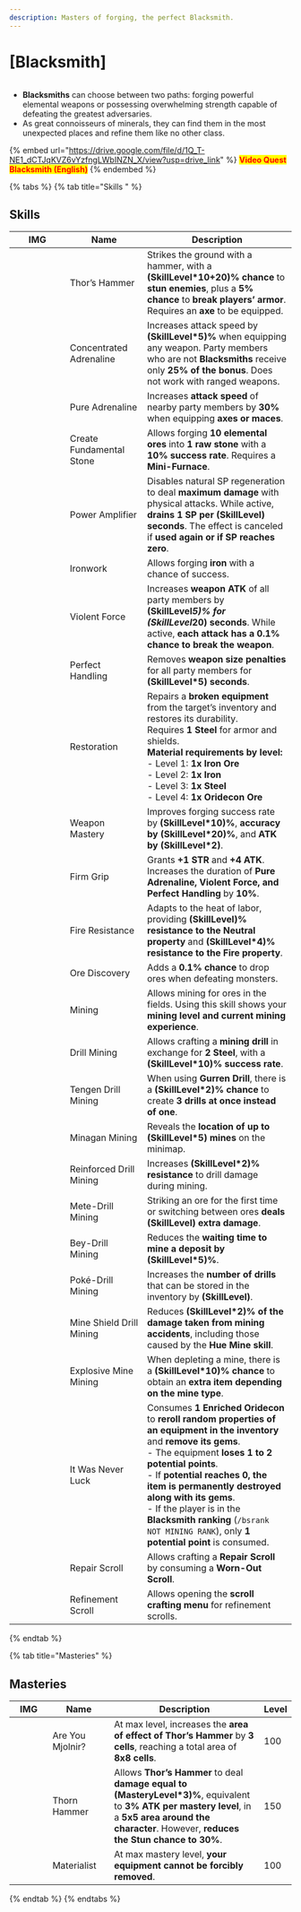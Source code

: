 ```yaml
---
description: Masters of forging, the perfect Blacksmith.
---
```


# \[Blacksmith]

<figure><img src="../../.gitbook/assets/700px-1Ferreiro.png" alt=""><figcaption></figcaption></figure>

* **Blacksmiths** can choose between two paths: forging powerful elemental weapons or possessing overwhelming strength capable of defeating the greatest adversaries.
* As great connoisseurs of minerals, they can find them in the most unexpected places and refine them like no other class.

{% embed url="https://drive.google.com/file/d/1Q_T-NE1_dCTJqKVZ6vYzfngLWbINZN_X/view?usp=drive_link" %}
<mark style="color:red;">**Video Quest Blacksmith (English)**</mark>
{% endembed %}

{% tabs %}
{% tab title="Skills " %}
## **Skills**

<table><thead><tr><th width="84">IMG</th><th width="122">Name	</th><th>Description</th></tr></thead><tbody><tr><td><img src="../../.gitbook/assets/110a.png" alt=""></td><td>Thor’s Hammer</td><td>Strikes the ground with a hammer, with a <strong>(SkillLevel*10+20)% chance</strong> to <strong>stun enemies</strong>, plus a <strong>5% chance</strong> to <strong>break players’ armor</strong>. Requires an <strong>axe</strong> to be equipped.</td></tr><tr><td><img src="../../.gitbook/assets/459a.png" alt=""></td><td>Concentrated Adrenaline</td><td>Increases attack speed by <strong>(SkillLevel*5)%</strong> when equipping any weapon. Party members who are not <strong>Blacksmiths</strong> receive only <strong>25% of the bonus</strong>. Does not work with ranged weapons.</td></tr><tr><td><img src="../../.gitbook/assets/111a.png" alt=""></td><td>Pure Adrenaline</td><td>Increases <strong>attack speed</strong> of nearby party members by <strong>30%</strong> when equipping <strong>axes or maces</strong>.</td></tr><tr><td><img src="../../.gitbook/assets/96a.png" alt=""></td><td>Create Fundamental Stone</td><td>Allows forging <strong>10 elemental ores</strong> into <strong>1 raw stone</strong> with a <strong>10% success rate</strong>. Requires a <strong>Mini-Furnace</strong>.</td></tr><tr><td><img src="../../.gitbook/assets/114a.png" alt=""></td><td>Power Amplifier</td><td>Disables natural SP regeneration to deal <strong>maximum damage</strong> with physical attacks. While active, <strong>drains 1 SP per (SkillLevel) seconds</strong>. The effect is canceled if <strong>used again or if SP reaches zero</strong>.</td></tr><tr><td><img src="../../.gitbook/assets/94a.png" alt=""></td><td>Ironwork</td><td>Allows forging <strong>iron</strong> with a chance of success.</td></tr><tr><td><img src="../../.gitbook/assets/113a.png" alt=""></td><td>Violent Force</td><td>Increases <strong>weapon ATK</strong> of all party members by <strong>(SkillLevel</strong><em><strong>5)% for (SkillLevel</strong></em><strong>20) seconds</strong>. While active, <strong>each attack has a 0.1% chance to break the weapon</strong>.</td></tr><tr><td><img src="../../.gitbook/assets/112a.png" alt=""></td><td>Perfect Handling</td><td>Removes <strong>weapon size penalties</strong> for all party members for <strong>(SkillLevel*5) seconds</strong>.</td></tr><tr><td><img src="../../.gitbook/assets/108a.png" alt=""></td><td>Restoration</td><td>Repairs a <strong>broken equipment</strong> from the target’s inventory and restores its durability.<br>Requires <strong>1 Steel</strong> for armor and shields.<br><strong>Material requirements by level:</strong><br>- Level 1: <strong>1x Iron Ore</strong><br>- Level 2: <strong>1x Iron</strong><br>- Level 3: <strong>1x Steel</strong><br>- Level 4: <strong>1x Oridecon Ore</strong></td></tr><tr><td><img src="../../.gitbook/assets/107a.png" alt=""></td><td>Weapon Mastery</td><td>Improves forging success rate by <strong>(SkillLevel*10)%</strong>, <strong>accuracy by (SkillLevel*20)%</strong>, and <strong>ATK by (SkillLevel*2)</strong>.</td></tr><tr><td><img src="../../.gitbook/assets/105a.png" alt=""></td><td>Firm Grip</td><td>Grants <strong>+1 STR</strong> and <strong>+4 ATK</strong>. Increases the duration of <strong>Pure Adrenaline, Violent Force, and Perfect Handling</strong> by <strong>10%</strong>.</td></tr><tr><td><img src="../../.gitbook/assets/109a.png" alt=""></td><td>Fire Resistance</td><td>Adapts to the heat of labor, providing <strong>(SkillLevel)% resistance to the Neutral property</strong> and <strong>(SkillLevel*4)% resistance to the Fire property</strong>.</td></tr><tr><td><img src="../../.gitbook/assets/106a.png" alt=""></td><td>Ore Discovery</td><td>Adds a <strong>0.1% chance</strong> to drop ores when defeating monsters.</td></tr><tr><td><img src="../../.gitbook/assets/783a.png" alt=""></td><td>Mining</td><td>Allows mining for ores in the fields. Using this skill shows your <strong>mining level and current mining experience</strong>.</td></tr><tr><td><img src="../../.gitbook/assets/784a.png" alt=""></td><td>Drill Mining</td><td>Allows crafting a <strong>mining drill</strong> in exchange for <strong>2 Steel</strong>, with a <strong>(SkillLevel*10)% success rate</strong>.</td></tr><tr><td><img src="../../.gitbook/assets/784a (1).png" alt=""></td><td>Tengen Drill Mining</td><td>When using <strong>Gurren Drill</strong>, there is a <strong>(SkillLevel*2)% chance</strong> to create <strong>3 drills at once instead of one</strong>.</td></tr><tr><td><img src="../../.gitbook/assets/784a (2).png" alt=""></td><td>Minagan Mining</td><td>Reveals the <strong>location of up to (SkillLevel*5) mines</strong> on the minimap.</td></tr><tr><td><img src="../../.gitbook/assets/787a.png" alt=""></td><td>Reinforced Drill Mining</td><td>Increases <strong>(SkillLevel*2)% resistance</strong> to drill damage during mining.</td></tr><tr><td><img src="../../.gitbook/assets/787a (1).png" alt=""></td><td>Mete-Drill Mining</td><td>Striking an ore for the first time or switching between ores <strong>deals (SkillLevel) extra damage</strong>.</td></tr><tr><td><img src="../../.gitbook/assets/787a (1).png" alt=""></td><td>Bey-Drill Mining</td><td>Reduces the <strong>waiting time to mine a deposit by (SkillLevel*5)%</strong>.</td></tr><tr><td><img src="../../.gitbook/assets/790a.png" alt=""></td><td>Poké-Drill Mining</td><td>Increases the <strong>number of drills</strong> that can be stored in the inventory by <strong>(SkillLevel)</strong>.</td></tr><tr><td><img src="../../.gitbook/assets/790a.png" alt=""></td><td>Mine Shield Drill Mining</td><td>Reduces <strong>(SkillLevel*2)% of the damage taken from mining accidents</strong>, including those caused by the <strong>Hue Mine skill</strong>.</td></tr><tr><td><img src="../../.gitbook/assets/790a.png" alt=""></td><td>Explosive Mine Mining</td><td>When depleting a mine, there is a <strong>(SkillLevel*10)% chance</strong> to obtain an <strong>extra item depending on the mine type</strong>.</td></tr><tr><td><img src="../../.gitbook/assets/793a.png" alt=""></td><td>It Was Never Luck</td><td>Consumes <strong>1 Enriched Oridecon</strong> to <strong>reroll random properties of an equipment in the inventory</strong> and <strong>remove its gems</strong>.<br>- The equipment <strong>loses 1 to 2 potential points</strong>.<br>- If <strong>potential reaches 0, the item is permanently destroyed along with its gems</strong>.<br>- If the player is in the <strong>Blacksmith ranking</strong> (<code>/bsrank NOT MINING RANK</code>), only <strong>1 potential point</strong> is consumed.</td></tr><tr><td><img src="../../.gitbook/assets/794a.png" alt=""></td><td>Repair Scroll</td><td>Allows crafting a <strong>Repair Scroll</strong> by consuming a <strong>Worn-Out Scroll</strong>.</td></tr><tr><td><img src="../../.gitbook/assets/795a.png" alt=""></td><td>Refinement Scroll</td><td>Allows opening the <strong>scroll crafting menu</strong> for refinement scrolls.</td></tr></tbody></table>
{% endtab %}

{% tab title="Masteries" %}
## Masteries

<table><thead><tr><th width="84">IMG</th><th width="117">Name</th><th width="384">Description</th><th>Level</th></tr></thead><tbody><tr><td><img src="../../.gitbook/assets/110a.png" alt=""></td><td>Are You Mjolnir?</td><td>At max level, increases the <strong>area of effect of Thor’s Hammer</strong> by <strong>3 cells</strong>, reaching a total area of <strong>8x8 cells</strong>.</td><td>100</td></tr><tr><td><img src="../../.gitbook/assets/110a.png" alt=""></td><td>Thorn Hammer</td><td>Allows <strong>Thor’s Hammer</strong> to deal <strong>damage equal to (MasteryLevel*3)%</strong>, equivalent to <strong>3% ATK per mastery level</strong>, in a <strong>5x5 area around the character</strong>. However, <strong>reduces the Stun chance to 30%</strong>.</td><td>150</td></tr><tr><td><img src="../../.gitbook/assets/94a.png" alt=""></td><td>Materialist</td><td>At max mastery level, <strong>your equipment cannot be forcibly removed</strong>.</td><td>100</td></tr></tbody></table>
{% endtab %}
{% endtabs %}

